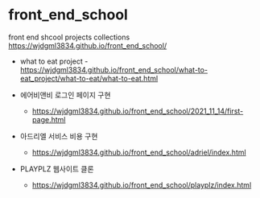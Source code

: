 # front_end_school
front end shcool projects collections
https://wjdgml3834.github.io/front_end_school/

* what to eat project
      - https://wjdgml3834.github.io/front_end_school/what-to-eat_project/what-to-eat/what-to-eat.html 


* 에어비앤비 로그인 페이지 구현
  - https://wjdgml3834.github.io/front_end_school/2021_11_14/first-page.html 



* 아드리엘 서비스 비용 구현
  - https://wjdgml3834.github.io/front_end_school/adriel/index.html


* PLAYPLZ 웹사이트 클론
  - https://wjdgml3834.github.io/front_end_school/playplz/index.html

